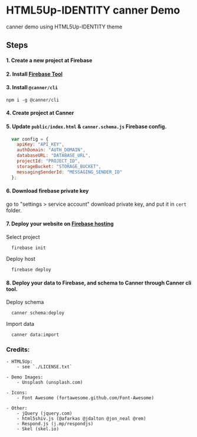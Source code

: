 # HTML5Up-IDENTITY canner Demo

canner demo using HTML5Up-IDENTITY theme

## Steps

#### 1. Create a new project at Firebase
#### 2. Install [Firebase Tool](https://github.com/firebase/firebase-tools)
#### 3. Install `@canner/cli`

```
npm i -g @canner/cli
```

#### 4. Create project at Canner
#### 5. Update `public/index.html` & `canner.schema.js` Firebase config.

```js
  var config = {
    apiKey: "API_KEY",
    authDomain: "AUTH_DOMAIN",
    databaseURL: "DATABASE_URL",
    projectId: "PROJECT_ID",
    storageBucket: "STORAGE_BUCKET",
    messagingSenderId: "MESSAGING_SENDER_ID"
  };
```

#### 6. Download firebase private key

go to "settings > service account" download private key, and put it in `cert` folder.

#### 7. Deploy your website on [Firebase hosting](https://firebase.google.com/docs/hosting/)

Select project

```
  firebase init
```

Deploy host

```
  firebase deploy
```

#### 8. Deploy your data to Firebase, and schema to Canner through Canner cli tool.

Deploy schema

```
  canner schema:deploy
```

Import data

```
  canner data:import
```


### Credits:
	- HTML5Up:
		- see `./LICENSE.txt`

	- Demo Images:
		- Unsplash (unsplash.com)

	- Icons:
		- Font Awesome (fortawesome.github.com/Font-Awesome)

	- Other:
		- jQuery (jquery.com)
		- html5shiv.js (@afarkas @jdalton @jon_neal @rem)
		- Respond.js (j.mp/respondjs)
		- Skel (skel.io)